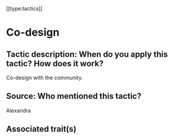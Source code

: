 [[type:tactics]]

# Co-design

## Tactic description: When do you apply this tactic? How does it work?

Co-design with the community.

## Source: Who mentioned this tactic?

Alexandra

## Associated trait(s)
  


## 
  


##